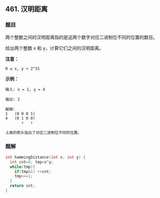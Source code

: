 ## 461. 汉明距离

### 题目

两个整数之间的汉明距离指的是这两个数字对应二进制位不同的位置的数目。

给出两个整数 x 和 y，计算它们之间的汉明距离。

**注意：**

```
0 ≤ x, y < 2^31
```

**示例：**

```
输入: x = 1, y = 4

输出: 2

解释:
1   (0 0 0 1)
4   (0 1 0 0)
       ↑   ↑

上面的箭头指出了对应二进制位不同的位置。
```

### 题解

```cpp
int hammingDistance(int x, int y) {
  int cnt=0, tmp=x^y;
  while(tmp){
    if(tmp&1) ++cnt;
    tmp>>=1;
  }
  return cnt;
}
```